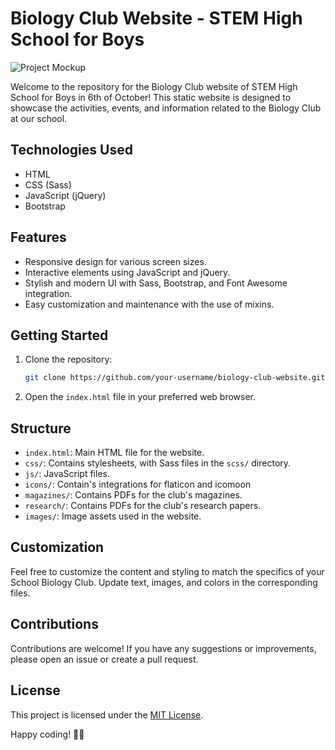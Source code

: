 # Biology Club Website - STEM High School for Boys

![Project Mockup](https://github.com/Muhammed4E/[reponame]/STEM-Egypt-Biology-Club/blob/main/images/mockup.png?raw=true)

Welcome to the repository for the Biology Club website of STEM High School for Boys in 6th of October! This static website is designed to showcase the activities, events, and information related to the Biology Club at our school.

## Technologies Used

- HTML
- CSS (Sass)
- JavaScript (jQuery)
- Bootstrap

## Features

- Responsive design for various screen sizes.
- Interactive elements using JavaScript and jQuery.
- Stylish and modern UI with Sass, Bootstrap, and Font Awesome integration.
- Easy customization and maintenance with the use of mixins.

## Getting Started

1. Clone the repository:

   ```bash
   git clone https://github.com/your-username/biology-club-website.git
   ```

2. Open the `index.html` file in your preferred web browser.

## Structure

- `index.html`: Main HTML file for the website.
- `css/`: Contains stylesheets, with Sass files in the `scss/` directory.
- `js/`: JavaScript files.
- `icons/`: Contain's integrations for flaticon and icomoon
- `magazines/`: Contains PDFs for the club's magazines.
- `research/`: Contains PDFs for the club's research papers.
- `images/`: Image assets used in the website.

## Customization

Feel free to customize the content and styling to match the specifics of your School Biology Club. Update text, images, and colors in the corresponding files.

## Contributions

Contributions are welcome! If you have any suggestions or improvements, please open an issue or create a pull request.

## License

This project is licensed under the [MIT License](LICENSE).

Happy coding! 🌱🧬
